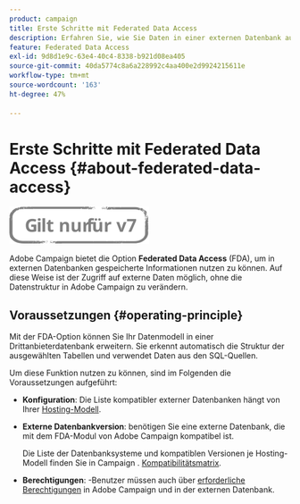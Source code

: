 ```yaml
---
product: campaign
title: Erste Schritte mit Federated Data Access
description: Erfahren Sie, wie Sie Daten in einer externen Datenbank aufrufen und verarbeiten können
feature: Federated Data Access
exl-id: 9d8d1e9c-63e4-40c4-8338-b921d08ea405
source-git-commit: 40da5774c8a6a228992c4aa400e2d9924215611e
workflow-type: tm+mt
source-wordcount: '163'
ht-degree: 47%

---
```


# Erste Schritte mit Federated Data Access {#about-federated-data-access}

![](../../assets/v7-only.svg)

Adobe Campaign bietet die Option **Federated Data Access** (FDA), um in externen Datenbanken gespeicherte Informationen nutzen zu können. Auf diese Weise ist der Zugriff auf externe Daten möglich, ohne die Datenstruktur in Adobe Campaign zu verändern.

## Voraussetzungen {#operating-principle}

Mit der FDA-Option können Sie Ihr Datenmodell in einer Drittanbieterdatenbank erweitern. Sie erkennt automatisch die Struktur der ausgewählten Tabellen und verwendet Daten aus den SQL-Quellen.

Um diese Funktion nutzen zu können, sind im Folgenden die Voraussetzungen aufgeführt:

* **Konfiguration**: Die Liste kompatibler externer Datenbanken hängt von Ihrer [Hosting-Modell](../../installation/using/hosting-models.md).
* **Externe Datenbankversion**: benötigen Sie eine externe Datenbank, die mit dem FDA-Modul von Adobe Campaign kompatibel ist.

   Die Liste der Datenbanksysteme und kompatiblen Versionen je Hosting-Modell finden Sie in Campaign . [Kompatibilitätsmatrix](../../rn/using/compatibility-matrix.md#FederatedDataAccessFDA).

* **Berechtigungen**: -Benutzer müssen auch über [erforderliche Berechtigungen](../../installation/using/remote-database-access-rights.md) in Adobe Campaign und in der externen Datenbank.

